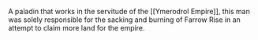A paladin that works in the servitude of the [[Ymerodrol Empire]], this man was solely responsible for the sacking and burning of Farrow Rise in an attempt to claim more land for the empire. 